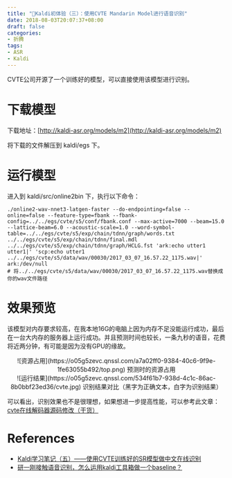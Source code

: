 ```yaml
---
title: "🔧Kaldi初体验（三）：使用CVTE Mandarin Model进行语音识别"
date: 2018-08-03T20:07:37+08:00
draft: false
categories:
- 折腾
tags:
- ASR
- Kaldi
---
```


CVTE公司开源了一个训练好的模型，可以直接使用该模型进行识别。
<!--more-->
# 下载模型

下载地址：[http://kaldi-asr.org/models/m2](http://kaldi-asr.org/models/m2)

将下载的文件解压到 kaldi/egs 下。

# 运行模型

进入到 kaldi/src/online2bin 下，执行以下命令：

``` 
./online2-wav-nnet3-latgen-faster --do-endpointing=false --online=false --feature-type=fbank --fbank-config=../../egs/cvte/s5/conf/fbank.conf --max-active=7000 --beam=15.0 --lattice-beam=6.0 --acoustic-scale=1.0 --word-symbol-table=../../egs/cvte/s5/exp/chain/tdnn/graph/words.txt ../../egs/cvte/s5/exp/chain/tdnn/final.mdl ../../egs/cvte/s5/exp/chain/tdnn/graph/HCLG.fst 'ark:echo utter1 utter1|' 'scp:echo utter1 ../../egs/cvte/s5/data/wav/00030/2017_03_07_16.57.22_1175.wav|' ark:/dev/null
# 将../../egs/cvte/s5/data/wav/00030/2017_03_07_16.57.22_1175.wav替换成你的wav文件路径
```



# 效果预览

该模型对内存要求较高，在我本地16G的电脑上因为内存不足没能运行成功，最后在一台大内存的服务器上运行成功。并且预测时间也较长，一条九秒的语音，花费将近两分钟，有可能是因为没有GPU的缘故。

 <div align="center"> ![资源占用](https://o05g5zevc.qnssl.com/a7a02ff0-9384-40c6-9f9e-1fe63055b492/top.png)
预测时的资源占用</div>

 <div align="center"> ![运行结果](https://o05g5zevc.qnssl.com/534f61b7-938d-4c1c-86ac-8b0bbf23ed36/cvte.jpg)
识别结果对比（黑字为正确文本，白字为识别结果）</div>


可以看出，识别效果也不是很理想，如果想进一步提高性能，可以参考此文章：[cvte在线解码器源码修改（干货）](https://www.jianshu.com/p/5d4c39ca105a)

# References
- [Kaldi学习笔记（五）——使用CVTE训练好的SR模型做中文在线识别](https://blog.csdn.net/snowdroptulip/article/details/78952428)
- [研一刚接触语音识别，怎么运用kaldi工具箱做一个baseline？](https://www.zhihu.com/question/57230747/answer/244383490)